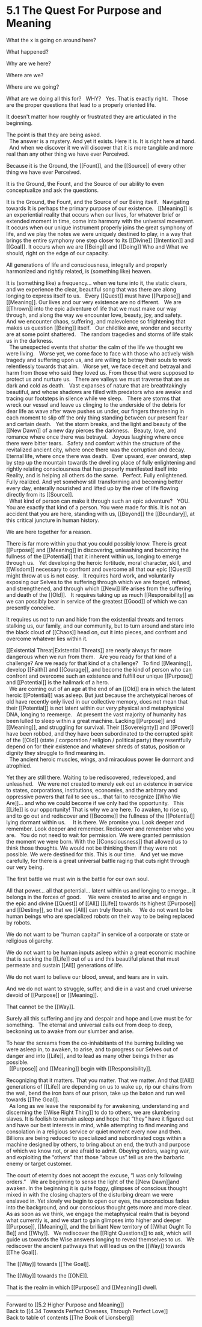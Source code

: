 # 5.1 The Quest For Purpose and Meaning

What the x is going on around here? 

What happened? 

Why are we here? 

Where are we? 

Where are we going? 

What are we doing all this for? 
 
WHY? 
 
Yes. That is exactly right. 
 
Those are the proper questions that lead to a properly oriented life. 

It doesn't matter how roughly or frustrated they are articulated in the beginning. 

The point is that they are being asked.  
 
The answer is a mystery. And yet it exists. Here it is. It is right here at hand.
 
And when we discover it we will discover that it is more tangible and more real than any other thing we have ever Perceived. 

Because it is the Ground, the [[Fount]], and the [[Source]] of every other thing we have ever Perceived. 

It is the Ground, the Fount, and the Source of our ability to even conceptualize and ask the questions. 

It is the Ground, the Fount, and the Source of our Being itself. 
 
Navigating towards It is perhaps the primary purpose of our existence. 
 
[[Meaning]] is an experiential reality that occurs when our lives, for whatever brief or extended moment in time, come into harmony with the universal movement. It occurs when our unique instrument properly joins the great symphony of life, and we play the notes we were uniquely destined to play, in a way that brings the entire symphony one step closer to its [[Divine]] [[Intention]] and [[Goal]]. It occurs when we are [[Being]] and [[Doing]] Who and What we should, right on the edge of our capacity. 

All generations of life and consciousness, integrally and properly harmonized and rightly related, is (something like) heaven. 

It is (something like) a frequency… when we tune into it, the static clears, and we experience the clear, beautiful song that was there are along longing to express itself to us. 
 
Every [[Quest]] must have [[Purpose]] and [[Meaning]]. Our lives and our very existence are no different. 
 
We are [[Thrown]] into the epic adventure of life that we must make our way through, and along the way we encounter love, beauty, joy, and safety. 
 
And we encounter chaos, suffering, and malevolence so frightening that makes us question [[Being]] itself. 
 
Our childlike awe, wonder and security are at some point shattered. 
 
The random tragedies and storms of life stalk us in the darkness.  
 
The unexpected events that shatter the calm of the life we thought we were living. 
 
Worse yet, we come face to face with those who actively wish tragedy and suffering upon us, and are willing to betray their souls to work relentlessly towards that aim. 
 
Worse yet, we face deceit and betrayal and harm from those who said they loved us. From those that were supposed to protect us and nurture us. 
 
There are valleys we must traverse that are as dark and cold as death. 
 
Vast expanses of nature that are breathtakingly beautiful, and whose shadows are filled with predators who are awake and tracing our footsteps in silence while we sleep. 
 
There are storms that wreck our vessel and leave us clinging to the underside of the debris for dear life as wave after wave pushes us under, our fingers threatening in each moment to slip off the only thing standing between our present fear and certain death. 
 
Yet the storm breaks, and the light and beauty of the [[New Dawn]] of a new day pierces the darkness. 
 
Beauty, love, and romance where once there was betrayal. 
 
Joyous laughing where once there were bitter tears. 
 
Safety and comfort within the structure of the revitalized ancient city, where once there was the corruption and decay. 
 
Eternal life, where once there was death. 
 
Ever upward, ever onward, step by step up the mountain towards the dwelling place of fully enlightening and rightly relating consciousness that has properly manifested itself into Reality, and is helping all others do the same.
 
Perfect. Fully enlightened. Fully realized. And yet somehow still transforming and becoming better every day, enterally nourished and lifted up by the river of life flowing directly from its [[Source]].  
 
What kind of person can make it through such an epic adventure? 
 
YOU. 
 
You are exactly that kind of a person. You were made for this. It is not an accident that you are here, standing with us, [[Beyond]] the [[Boundary]], at this critical juncture in human history. 

We are here together for a reason. 

There is far more within you that you could possibly know. There is great [[Purpose]] and [[Meaning]] in discovering, unleashing and becoming the fullness of the [[Potential]] that it inherent within us, longing to emerge through us. 
 
Yet developing the heroic fortitude, moral character, skill, and [[Wisdom]] necessary to confront and overcome all that our epic [[Quest]] might throw at us is not easy. 
 
It requires hard work, and voluntarily exposing our Selves to the suffering through which we are forged, refined, and strengthened, and through which [[New]] life arises from the suffering and death of the [[Old]]. 
 
It requires taking up as much [[Responsibility]] as we can possibly bear in service of the greatest [[Good]] of which we can presently conceive. 

It requires us not to run and hide from the existential threats and terrors stalking us, our family, and our community, but to turn around and stare into the black cloud of [[Chaos]] head on, cut it into pieces, and confront and overcome whatever lies within it.   

[[Existential Threat|Existential Threats]] are nearly always far more dangerous when we run from them. 
 
Are you ready for that kind of a challenge? Are we ready for that kind of a challenge? 
 
To find [[Meaning]], develop [[Faith]] and [[Courage]], and become the kind of person who can confront and overcome such an existence and fulfill our unique [[Purpose]] and [[Potential]] is the hallmark of a hero.   
 
We are coming out of an age at the end of an [[Old]] era in which the latent heroic [[Potential]] was asleep. But just because the archetypical heroes of old have recently only lived in our collective memory, does not mean that their [[Potential]] is not latent within our very physical and metaphysical DNA, longing to reemerge. 
 
At present the vast majority of humanity has been lulled to sleep within a great machine. Lacking [[Purpose]] and [[Meaning]], and struggling for survival. Their [[Sovereignty]] and [[Power]] have been robbed, and they have been subordinated to the corrupted spirit of the [[Old]] (state / corporation / religion / political party) they resentfully depend on for their existence and whatever shreds of status, position or dignity they struggle to find meaning in.  
 
The ancient heroic muscles, wings, and miraculous power lie dormant and atrophied. 

Yet they are still there. Waiting to be rediscovered, redeveloped, and unleashed. 
 
We were not created to merely eek out an existence in service to states, corporations, institutions, economies, and the arbitrary and oppressive powers that fail to see us… that fail to recognize [[Who We Are]]… and who we could become if we only had the opportunity. 
 
This [[Life]] is our opportunity! That is why we are here. To awaken, to rise up, and to go out and rediscover and [[Become]] the fullness of the [[Potential]] lying dormant within us.    
 
It is there. We promise you. Look deeper and remember. Look deeper and remember. Rediscover and remember who you are. 
 
You do not need to wait for permission. We were granted permission the moment we were born. With the [[Consciousness]] that allowed us to think those thoughts. We would not be thinking them if they were not possible. We were destined for this. This is our time. 
 
And yet we move carefully, for there is a great universal battle raging that cuts right through our very being. 

The first battle we must win is the battle for our own soul. 

All that power… all that potential… latent within us and longing to emerge... it belongs in the forces of good.  
 
We were created to arise and engage in the epic and divine [[Quest]] of [[All]] [[Life]] towards its highest [[Purpose]] and [[Destiny]], so that we [[All]] can truly flourish.  
 
We do not want to be human beings who are specialized robots on their way to be being replaced by robots. 

We do not want to be “human capital” in service of a corporate or state or religious oligarchy. 

We do not want to be human inputs asleep within a great economic machine that is sucking the [[Life]] out of us and this beautiful planet that must permeate and sustain [[All]] generations of life. 

We do not want to believe our blood, sweat, and tears are in vain.  

And we do not want to struggle, suffer, and die in a vast and cruel universe devoid of [[Purpose]] or [[Meaning]]. 

That cannot be the [[Way]].  

Surely all this suffering and joy and despair and hope and Love must be for something. 
 
The eternal and universal calls out from deep to deep, beckoning us to awake from our slumber and arise. 

To hear the screams from the co-inhabitants of the burning building we were asleep in, to awaken, to arise, and to progress our Selves out of danger and into [[Life]], and to lead as many other beings thither as possible.  
 
[[Purpose]] and [[Meaning]] begin with [[Responsibility]]. 

Recognizing that it matters. That you matter. That we matter. And that [[All]] generations of [[Life]] are depending on us to wake up, rip our chains from the wall, bend the iron bars of our prison, take up the baton and run well towards [[The Goal]].   
 
As long as we leave the responsibility for awakening, understanding and discerning the [[Wise Right Thing]] to do to others, we are slumbering slaves. It is foolish to remain asleep and hope that “they” have it figured out and have our best interests in mind, while attempting to find meaning and consolation in a religious service or quiet moment every now and then. 
 
Billions are being reduced to specialized and subordinated cogs within a machine designed by others, to bring about an end, the truth and purpose of which we know not, or are afraid to admit. Obeying orders, waging war, and exploiting the “others” that those “above us” tell us are the barbaric enemy or target customer.

The court of eternity does not accept the excuse, “I was only following orders.”
 
We are beginning to sense the light of the [[New Dawn]]and awaken. In the beginning it is quite foggy, glimpses of conscious thought mixed in with the closing chapters of the disturbing dream we were enslaved in. Yet slowly we begin to open our eyes, the unconscious fades into the background, and our conscious thought gets more and more clear. 
 
As as soon as we think, we engage the metaphysical realm that is beyond what currently is, and we start to gain glimpses into higher and deeper [[Purpose]], [[Meaning]], and the brilliant New territory of [[What Ought To Be]] and [[Why]]. 
 
We rediscover the [[Right Questions]] to ask, which will guide us towards the Wise answers longing to reveal themselves to us. 
 
We rediscover the ancient pathways that will lead us on the [[Way]] towards [[The Goal]].  

The [[Way]] towards [[The Goal]]. 

The [[Way]] towards the [[ONE]]. 

That is the realm in which [[Purpose]] and [[Meaning]] dwell. 

___

Forward to [[5.2 Higher Purpose and Meaning]]  
Back to [[4.34 Towards Perfect Oneness, Through Perfect Love]]      
Back to table of contents [[The Book of Lionsberg]]  
